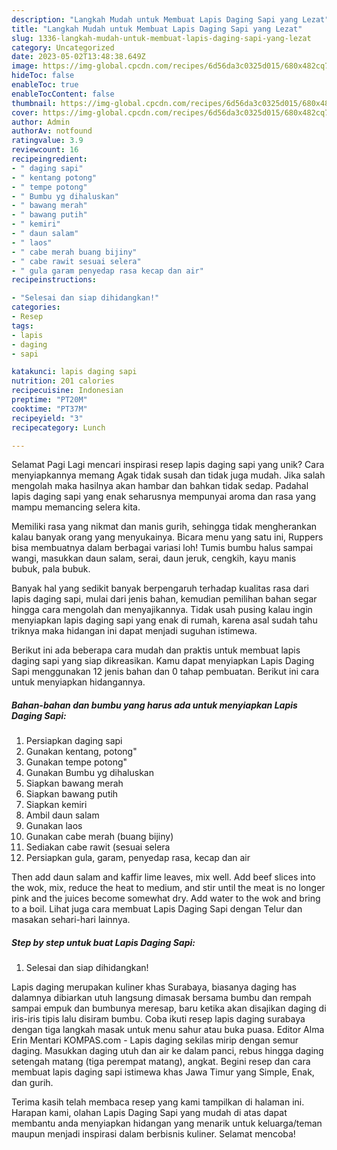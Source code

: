 ```yaml
---
description: "Langkah Mudah untuk Membuat Lapis Daging Sapi yang Lezat"
title: "Langkah Mudah untuk Membuat Lapis Daging Sapi yang Lezat"
slug: 1336-langkah-mudah-untuk-membuat-lapis-daging-sapi-yang-lezat
category: Uncategorized
date: 2023-05-02T13:48:38.649Z
image: https://img-global.cpcdn.com/recipes/6d56da3c0325d015/680x482cq70/lapis-daging-sapi-foto-resep-utama.jpg
hideToc: false
enableToc: true
enableTocContent: false
thumbnail: https://img-global.cpcdn.com/recipes/6d56da3c0325d015/680x482cq70/lapis-daging-sapi-foto-resep-utama.jpg
cover: https://img-global.cpcdn.com/recipes/6d56da3c0325d015/680x482cq70/lapis-daging-sapi-foto-resep-utama.jpg
author: Admin
authorAv: notfound
ratingvalue: 3.9
reviewcount: 16
recipeingredient:
- " daging sapi"
- " kentang potong"
- " tempe potong"
- " Bumbu yg dihaluskan"
- " bawang merah"
- " bawang putih"
- " kemiri"
- " daun salam"
- " laos"
- " cabe merah buang bijiny"
- " cabe rawit sesuai selera"
- " gula garam penyedap rasa kecap dan air"
recipeinstructions:

- "Selesai dan siap dihidangkan!"
categories:
- Resep
tags:
- lapis
- daging
- sapi

katakunci: lapis daging sapi 
nutrition: 201 calories
recipecuisine: Indonesian
preptime: "PT20M"
cooktime: "PT37M"
recipeyield: "3"
recipecategory: Lunch

---
```



Selamat Pagi Lagi mencari inspirasi resep lapis daging sapi yang unik? Cara menyiapkannya memang Agak tidak susah dan tidak juga mudah. Jika salah mengolah maka hasilnya akan hambar dan bahkan tidak sedap. Padahal lapis daging sapi yang enak seharusnya mempunyai aroma dan rasa yang mampu memancing selera kita.


Memiliki rasa yang nikmat dan manis gurih, sehingga tidak mengherankan kalau banyak orang yang menyukainya. Bicara menu yang satu ini, Ruppers bisa membuatnya dalam berbagai variasi loh! Tumis bumbu halus sampai wangi, masukkan daun salam, serai, daun jeruk, cengkih, kayu manis bubuk, pala bubuk.

Banyak hal yang sedikit banyak berpengaruh terhadap kualitas rasa dari lapis daging sapi, mulai dari jenis bahan, kemudian pemilihan bahan segar hingga cara mengolah dan menyajikannya. Tidak usah pusing kalau ingin menyiapkan lapis daging sapi yang enak di rumah, karena asal sudah tahu triknya maka hidangan ini dapat menjadi suguhan istimewa.


Berikut ini ada beberapa cara mudah dan praktis untuk membuat lapis daging sapi yang siap dikreasikan. Kamu dapat menyiapkan Lapis Daging Sapi menggunakan 12 jenis bahan dan 0 tahap pembuatan. Berikut ini cara untuk menyiapkan hidangannya.

<!--inarticleads1-->

##### Bahan-bahan dan bumbu yang harus ada untuk menyiapkan Lapis Daging Sapi:

1. Persiapkan  daging sapi
1. Gunakan  kentang, potong&#34;
1. Gunakan  tempe potong&#34;
1. Gunakan  Bumbu yg dihaluskan
1. Siapkan  bawang merah
1. Siapkan  bawang putih
1. Siapkan  kemiri
1. Ambil  daun salam
1. Gunakan  laos
1. Gunakan  cabe merah (buang bijiny)
1. Sediakan  cabe rawit (sesuai selera
1. Persiapkan  gula, garam, penyedap rasa, kecap dan air


Then add daun salam and kaffir lime leaves, mix well. Add beef slices into the wok, mix, reduce the heat to medium, and stir until the meat is no longer pink and the juices become somewhat dry. Add water to the wok and bring to a boil. Lihat juga cara membuat Lapis Daging Sapi dengan Telur dan masakan sehari-hari lainnya. 

<!--inarticleads2-->

##### Step by step untuk buat Lapis Daging Sapi:


1. Selesai dan siap dihidangkan!

Lapis daging merupakan kuliner khas Surabaya, biasanya daging has dalamnya dibiarkan utuh langsung dimasak bersama bumbu dan rempah sampai empuk dan bumbunya meresap, baru ketika akan disajikan daging di iris-iris tipis lalu disiram bumbu. Coba ikuti resep lapis daging surabaya dengan tiga langkah masak untuk menu sahur atau buka puasa. Editor Alma Erin Mentari KOMPAS.com - Lapis daging sekilas mirip dengan semur daging. Masukkan daging utuh dan air ke dalam panci, rebus hingga daging setengah matang (tiga perempat matang), angkat. Begini resep dan cara membuat lapis daging sapi istimewa khas Jawa Timur yang Simple, Enak, dan gurih. 

Terima kasih telah membaca resep yang kami tampilkan di halaman ini. Harapan kami, olahan Lapis Daging Sapi yang mudah di atas dapat membantu anda menyiapkan hidangan yang menarik untuk keluarga/teman maupun menjadi inspirasi dalam berbisnis kuliner. Selamat mencoba!

